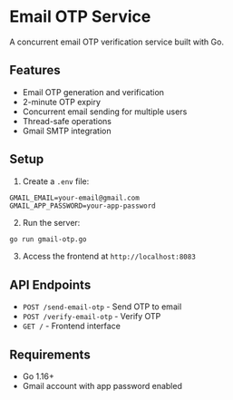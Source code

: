 # Email OTP Service

A concurrent email OTP verification service built with Go.

## Features

- Email OTP generation and verification
- 2-minute OTP expiry
- Concurrent email sending for multiple users
- Thread-safe operations
- Gmail SMTP integration

## Setup

1. Create a `.env` file:
```
GMAIL_EMAIL=your-email@gmail.com
GMAIL_APP_PASSWORD=your-app-password
```

2. Run the server:
```bash
go run gmail-otp.go
```

3. Access the frontend at `http://localhost:8083`

## API Endpoints

- `POST /send-email-otp` - Send OTP to email
- `POST /verify-email-otp` - Verify OTP
- `GET /` - Frontend interface

## Requirements

- Go 1.16+
- Gmail account with app password enabled
